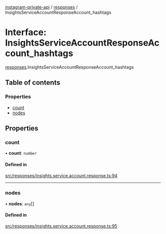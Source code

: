 [instagram-private-api](../../README.md) / [responses](../../modules/responses.md) / InsightsServiceAccountResponseAccount_hashtags

# Interface: InsightsServiceAccountResponseAccount\_hashtags

[responses](../../modules/responses.md).InsightsServiceAccountResponseAccount_hashtags

## Table of contents

### Properties

- [count](InsightsServiceAccountResponseAccount_hashtags.md#count)
- [nodes](InsightsServiceAccountResponseAccount_hashtags.md#nodes)

## Properties

### count

• **count**: `number`

#### Defined in

[src/responses/insights.service.account.response.ts:94](https://github.com/Nerixyz/instagram-private-api/blob/b3351b9/src/responses/insights.service.account.response.ts#L94)

___

### nodes

• **nodes**: `any`[]

#### Defined in

[src/responses/insights.service.account.response.ts:95](https://github.com/Nerixyz/instagram-private-api/blob/b3351b9/src/responses/insights.service.account.response.ts#L95)
